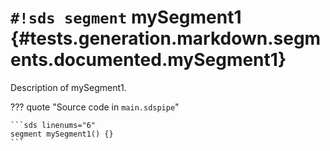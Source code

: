 # `#!sds segment` mySegment1 {#tests.generation.markdown.segments.documented.mySegment1}

Description of mySegment1.

??? quote "Source code in `main.sdspipe`"

    ```sds linenums="6"
    segment mySegment1() {}
    ```
